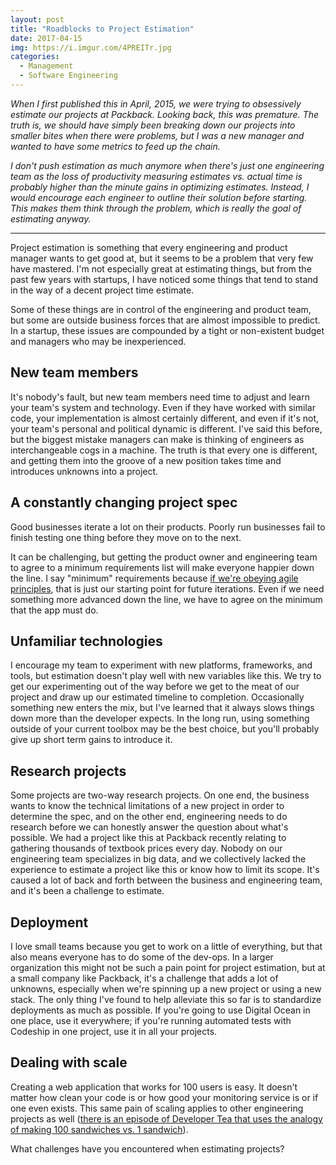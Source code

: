 ```yaml
---
layout: post
title: "Roadblocks to Project Estimation"
date: 2017-04-15
img: https://i.imgur.com/4PREITr.jpg
categories:
  - Management
  - Software Engineering
---
```

*When I first published this in April, 2015, we were trying to obsessively estimate our projects at Packback. Looking back, this was premature. The truth is, we should have simply been breaking down our projects into smaller bites when there were problems, but I was a new manager and wanted to have some metrics to feed up the chain.*

*I don't push estimation as much anymore when there's just one engineering team as the loss of productivity measuring estimates vs. actual time is probably higher than the minute gains in optimizing estimates. Instead, I would encourage each engineer to outline their solution before starting. This makes them think through the problem, which is really the goal of estimating anyway.*

-----

Project estimation is something that every engineering and product manager wants to get good at, but it seems to be a problem that very few have mastered. I'm not especially great at estimating things, but from the past few years with startups, I have noticed some things that tend to stand in the way of a decent project time estimate.

Some of these things are in control of the engineering and product team, but some are outside business forces that are almost impossible to predict. In a startup, these issues are compounded by a tight or non-existent budget and managers who may be inexperienced.

## New team members

It's nobody's fault, but new team members need time to adjust and learn your team's system and technology. Even if they have worked with similar code, your implementation is almost certainly different, and even if it's not, your team's personal and political dynamic is different. I've said this before, but the biggest mistake managers can make is thinking of engineers as interchangeable cogs in a machine. The truth is that every one is different, and getting them into the groove of a new position takes time and introduces unknowns into a project.

## A constantly changing project spec

Good businesses iterate a lot on their products. Poorly run businesses fail to finish testing one thing before they move on to the next.

It can be challenging, but getting the product owner and engineering team to agree to a minimum requirements list will make everyone happier down the line. I say "minimum" requirements because [if we're obeying agile principles](/posts/sprint-tracking), that is just our starting point for future iterations. Even if we need something more advanced down the line, we have to agree on the minimum that the app must do.

## Unfamiliar technologies

I encourage my team to experiment with new platforms, frameworks, and tools, but estimation doesn't play well with new variables like this. We try to get our experimenting out of the way before we get to the meat of our project and draw up our estimated timeline to completion. Occasionally something new enters the mix, but I've learned that it always slows things down more than the developer expects. In the long run, using something outside of your current toolbox may be the best choice, but you'll probably give up short term gains to introduce it.

## Research projects

Some projects are two-way research projects. On one end, the business wants to know the technical limitations of a new project in order to determine the spec, and on the other end, engineering needs to do research before we can honestly answer the question about what's possible. We had a project like this at Packback recently relating to gathering thousands of textbook prices every day. Nobody on our engineering team specializes in big data, and we collectively lacked the experience to estimate a project like this or know how to limit its scope. It's caused a lot of back and forth between the business and engineering team, and it's been a challenge to estimate.

## Deployment

I love small teams because you get to work on a little of everything, but that also means everyone has to do some of the dev-ops. In a larger organization this might not be such a pain point for project estimation, but at a small company like Packback, it's a challenge that adds a lot of unknowns, especially when we're spinning up a new project or using a new stack. The only thing I've found to help alleviate this so far is to standardize deployments as much as possible. If you're going to use Digital Ocean in one place, use it everywhere; if you're running automated tests with Codeship in one project, use it in all your projects.

## Dealing with scale

Creating a web application that works for 100 users is easy. It doesn't matter how clean your code is or how good your monitoring service is or if one even exists. This same pain of scaling applies to other engineering projects as well ([there is an episode of Developer Tea that uses the analogy of making 100 sandwiches vs. 1 sandwich](https://developertea.com/episodes/9981)).

What challenges have you encountered when estimating projects?
